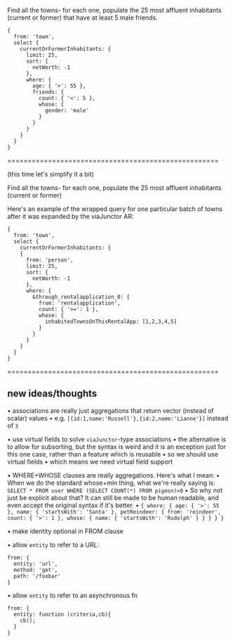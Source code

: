 

Find all the towns-
  for each one, populate the 25 most affluent inhabitants (current or former) that have at least 5 male friends.

```
{
  from: 'town',
  select {
    currentOrFormerInhabitants: {
      limit: 25,
      sort: {
        netWorth: -1
      },
      where: {
        age: { '>': 55 },
        friends: {
          count: { '<': 5 },
          whose: {
            gender: 'male'
          }
        }
      }
    }
  }
}
```

====================================================

(this time let's simplify it a bit)

Find all the towns-
  for each one, populate the 25 most affluent inhabitants (current or former)

Here's an example of the wrapped query for one particular batch of towns after it was expanded by the viaJunctor AR:

```
{
  from: 'town',
  select {
    currentOrFormerInhabitants: {
    {
      from: 'person',
      limit: 25,
      sort: {
        netWorth: -1
      },
      where: {
        &through_rentalapplication_0: {
          from: 'rentalapplication',
          count: { '>=': 1 },
          whose: {
            inhabitedTownsOnThisRentalApp: [1,2,3,4,5]
          }
        }
      }
    }
  }
}
```


====================================================

## new ideas/thoughts

• associations are really just aggregations that return vector (instead of scalar) values
  • e.g. `[{id:1,name:'Russell'},{id:2,name:'Lianne'}]` instead of `3`

• use virtual fields to solve `viaJunctor`-type associations
  • the alternative is to allow for subsorting, but the syntax is weird and it is an exception just for this one case, rather than a feature which is reusable
  • so we should use virtual fields
  • which means we need virtual field support


• WHERE+WHOSE clauses are really aggregations.  Here's what I mean:
  • When we do the standard whose+min thing, what we're really saying is:
    `SELECT * FROM user WHERE (SELECT COUNT(*) FROM pigeon)>0`
  • So why not just be explicit about that?  It can still be made to be human readable,
    and even accept the original syntax if it's better.
  • ```
    {
      where: {
        age: { '>': 55 },
        name: { 'startsWith': 'Santa' },
        petReindeer: {
          from: 'reindeer',
          count: { '>': 1 },
          whose: {
            name: { 'startsWith': 'Rudolph' }
          }
        }
      }
    }
    ```

• make identity optional in FROM clause

• allow `entity` to refer to a URL:

```
from: {
  entity: 'url',
  method: 'get',
  path: '/foobar'
}
```

• allow `entity` to refer to an asynchronous fn

```
from: {
  entity: function (criteria,cb){
    cb();
  }
}
```

